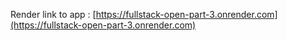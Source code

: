 Render link to app : [https://fullstack-open-part-3.onrender.com](https://fullstack-open-part-3.onrender.com)